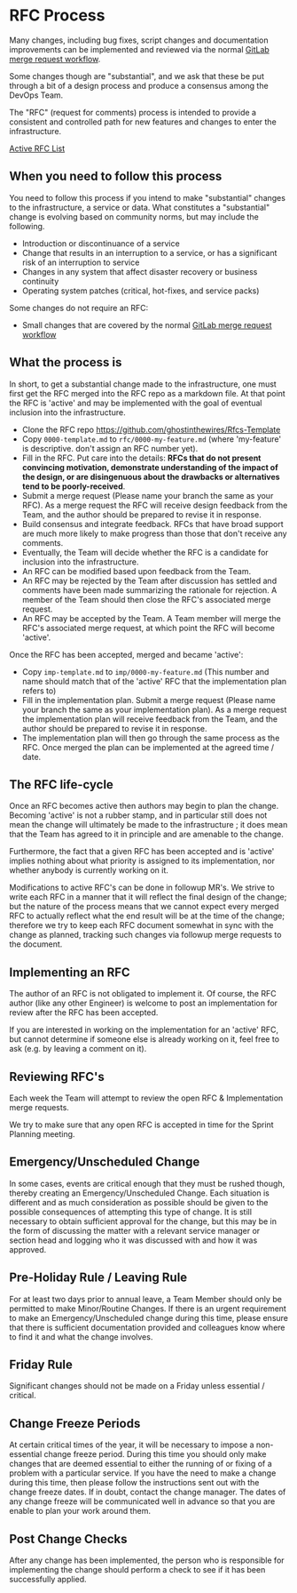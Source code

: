 # RFC Process

Many changes, including bug fixes, script changes and documentation improvements can be
implemented and reviewed via the normal [GitLab merge request workflow](https://github.com/ghostinthewires/Team-Handbook-Template/tree/master/Team-Handbook-Template/general/contributing).

Some changes though are "substantial", and we ask that these be put
through a bit of a design process and produce a consensus among the DevOps Team.

The "RFC" (request for comments) process is intended to provide a
consistent and controlled path for new features and changes to enter the infrastructure.

[Active RFC List](https://github.com/ghostinthewires/Rfcs-Template/pulls)

## When you need to follow this process

You need to follow this process if you intend to make "substantial"
changes to the infrastructure, a service or data. What constitutes a
"substantial" change is evolving based on community norms, but may
include the following.

   - Introduction or discontinuance of a service
   - Change that results in an interruption to a service, or has a significant risk of an interruption to service
   - Changes in any system that affect disaster recovery or business continuity
   - Operating system patches (critical, hot-fixes, and service packs)

Some changes do not require an RFC:

   - Small changes that are covered by the normal [GitLab merge request workflow](https://github.com/ghostinthewires/Team-Handbook-Template/tree/master/Team-Handbook-Template/general/contributing)
   

## What the process is

In short, to get a substantial change made to the infrastructure, one must first get the
RFC merged into the RFC repo as a markdown file. At that point the RFC
is 'active' and may be implemented with the goal of eventual inclusion
into the infrastructure.

* Clone the RFC repo https://github.com/ghostinthewires/Rfcs-Template
* Copy `0000-template.md` to `rfc/0000-my-feature.md` (where
'my-feature' is descriptive. don't assign an RFC number yet).
* Fill in the RFC. Put care into the details: **RFCs that do not
present convincing motivation, demonstrate understanding of the
impact of the design, or are disingenuous about the drawbacks or
alternatives tend to be poorly-received**.
* Submit a merge request (Please name your branch the same as your RFC). As a merge request the RFC will receive design
feedback from the Team, and the author should be prepared
to revise it in response.
* Build consensus and integrate feedback. RFCs that have broad support
are much more likely to make progress than those that don't receive any
comments.
* Eventually, the Team will decide whether the RFC is a candidate
for inclusion into the infrastructure.
* An RFC can be modified based upon feedback from the Team.
* An RFC may be rejected by the Team after discussion has settled
and comments have been made summarizing the rationale for rejection. A member of
the Team should then close the RFC's associated merge request.
* An RFC may be accepted by the Team. A Team
member will merge the RFC's associated merge request, at which point the RFC will
become 'active'.

Once the RFC has been accepted, merged and became 'active':

* Copy `imp-template.md` to `imp/0000-my-feature.md` (This number and name should match that of the 'active' RFC that the implementation plan refers to)
* Fill in the implementation plan. Submit a merge request (Please name your branch the same as your implementation plan). As a merge request the implementation plan will receive feedback from the Team, and the author should be prepared to revise it in response.
* The implementation plan will then go through the same process as the RFC. Once merged the plan can be implemented at the agreed time / date.

## The RFC life-cycle

Once an RFC becomes active then authors may begin to plan the change. Becoming 'active' is not a rubber
stamp, and in particular still does not mean the change will ultimately
be made to the infrastructure ; it does mean that the Team has agreed to it in principle
and are amenable to the change.

Furthermore, the fact that a given RFC has been accepted and is
'active' implies nothing about what priority is assigned to its
implementation, nor whether anybody is currently working on it.

Modifications to active RFC's can be done in followup MR's. We strive
to write each RFC in a manner that it will reflect the final design of
the change; but the nature of the process means that we cannot expect
every merged RFC to actually reflect what the end result will be at
the time of the change; therefore we try to keep each RFC
document somewhat in sync with the change as planned,
tracking such changes via followup merge requests to the document.

## Implementing an RFC

The author of an RFC is not obligated to implement it. Of course, the
RFC author (like any other Engineer) is welcome to post an
implementation for review after the RFC has been accepted.

If you are interested in working on the implementation for an 'active'
RFC, but cannot determine if someone else is already working on it,
feel free to ask (e.g. by leaving a comment on it).

## Reviewing RFC's

Each week the Team will attempt to review the open RFC & Implementation
merge requests.

We try to make sure that any open RFC is accepted in time for the
Sprint Planning meeting. 

## Emergency/Unscheduled Change

In some cases, events are critical enough that they must be rushed though, thereby creating an Emergency/Unscheduled Change. Each situation is different and as much consideration as possible should be given to the possible consequences of attempting this type of change. It is still necessary to obtain sufficient approval for the change, but this may be in the form of discussing the matter with a relevant service manager or section head and logging who it was discussed with and how it was approved.

## Pre-Holiday Rule / Leaving Rule

For at least two days prior to annual leave, a Team Member should only be permitted to make Minor/Routine Changes. If there is an urgent requirement to make an Emergency/Unscheduled change during this time, please ensure that there is sufficient documentation provided and colleagues know where to find it and what the change involves.

## Friday Rule

Significant changes should not be made on a Friday unless essential / critical.

## Change Freeze Periods

At certain critical times of the year, it will be necessary to impose a non-essential change freeze period. During this time you should only make changes that are deemed essential to either the running of or fixing of a problem with a particular service. If you have the need to make a change during this time, then please follow the instructions sent out with the change freeze dates. If in doubt, contact the change manager. The dates of any change freeze will be communicated well in advance so that you are enable to plan your work around them.

## Post Change Checks

After any change has been implemented, the person who is responsible for implementing the change should perform a check to see if it has been successfully applied.